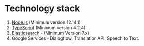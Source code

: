 # Technology stack
1. [Node.js](https://nodejs.org/en/) (Minimum version 12.14.1)
2. [TypeScript](https://www.typescriptlang.org/) (Minimum version 4.2.4)
3. [Elasticsearch](https://www.elastic.co/) - (Minimum Version 7.x)
4. Google Services - Dialogflow, Translation API, Speech to Text.